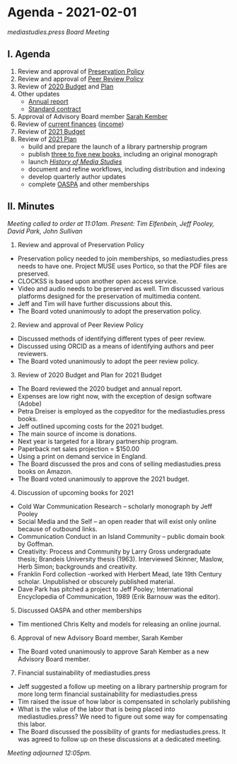 # Agenda - 2021-02-01

*mediastudies.press Board Meeting*

## I. Agenda

1. Review and approval of [Preservation Policy](https://github.com/mediastudiespress/organization/blob/master/operations/policies/preservation_policy.md)
2. Review and approval of [Peer Review Policy](https://github.com/mediastudiespress/organization/blob/master/operations/policies/peer_review_policy.md)
3. Review of [2020 Budget](https://github.com/mediastudiespress/organization/blob/master/operations/budgets_and_plans/2020_budget.md) and [Plan](https://github.com/mediastudiespress/organization/blob/master/operations/budgets_and_plans/2020_plan.md)
4. Other updates
   - [Annual report](https://github.com/mediastudiespress/organization/raw/master/operations/annual_reports/annual-report-msp-2020.pdf)
   - [Standard contract](https://github.com/mediastudiespress/organization/blob/master/operations/contracts/standard-author-contract-2021.md)
5. Approval of Advisory Board member [Sarah Kember](https://www.gold.ac.uk/goldsmiths-press/about/sarah-kember/)
6. Review of [current finances](https://airtable.com/shrGR4MWYh5MdcGAx/tbl2vAYIhAlSVQ2gC) ([income](https://airtable.com/shrCZtP7bLqsAmyFm/tblegD9A20Z71IADy))
7. Review of [2021 Budget](https://github.com/mediastudiespress/organization/blob/master/operations/budgets_and_plans/2021_budget.md)
8. Review of [2021 Plan](https://github.com/mediastudiespress/organization/blob/master/operations/budgets_and_plans/2021_plan.md)
   - build and prepare the launch of a library partnership program
   - publish [three to five new books](https://github.com/mediastudiespress/singles/blob/master/forthcoming.md), including an original monograph
   - launch [*History of Media Studies*](https://hms.pubpub.org)
   - document and refine workflows, including distribution and indexing
   - develop quarterly author updates
   - complete [OASPA](https://oaspa.org) and other memberships

## II. Minutes
*Meeting called to order at 11:01am. Present: Tim Elfenbein, Jeff Pooley, David Park, John Sullivan*

1. Review and approval of Preservation Policy

* Preservation policy needed to join memberships, so mediastudies.press needs to have one.
Project MUSE uses Portico, so that the PDF files are preserved. 
* CLOCKSS is based upon another open access service. 
* Video and audio needs to be preserved as well. Tim discussed various platforms designed for the preservation of multimedia content.
* Jeff and Tim will have further discussions about this.
* The Board voted unanimously to adopt the preservation policy.

2. Review and approval of Peer Review Policy

* Discussed methods of identifying different types of peer review.
* Discussed using ORCID as a means of identifying authors and peer reviewers.
* The Board voted unanimously to adopt the peer review policy.

3. Review of 2020 Budget and Plan for 2021 Budget

* The Board reviewed the 2020 budget and annual report. 
* Expenses are low right now, with the exception of design software (Adobe)
* Petra Dreiser is employed as the copyeditor for the mediastudies.press books. 
* Jeff outlined upcoming costs for the 2021 budget.
* The main source of income is donations. 
* Next year is targeted for a library partnership program.
* Paperback net sales projection = $150.00
* Using a print on demand service in England.
* The Board discussed the pros and cons of selling mediastudies.press books on Amazon.
* The Board voted unanimously to approve the 2021 budget.

4. Discussion of upcoming books for 2021

* Cold War Communication Research – scholarly monograph by Jeff Pooley
* Social Media and the Self – an open reader that will exist only online because of outbound links.
* Communication Conduct in an Island Community – public domain book by Goffman.
* Creativity: Process and Community by Larry Gross undergraduate thesis; Brandeis University thesis (1963). Interviewed Skinner, Maslow, Herb Simon; backgrounds and creativity.
* Franklin Ford collection -worked with Herbert Mead, late 19th Century scholar. Unpublished or obscurely published material.
* Dave Park has pitched a project to Jeff Pooley; International Encyclopedia of Communication, 1989 (Erik Barnouw was the editor).

5. Discussed OASPA and other memberships

* Tim mentioned Chris Kelty and models for releasing an online journal.

6. Approval of new Advisory Board member, Sarah Kember

* The Board voted unanimously to approve Sarah Kember as a new Advisory Board member.

7. Financial sustainability of mediastudies.press

* Jeff suggested a follow up meeting on a library partnership program for more long term financial sustainability for mediastudies.press
* Tim raised the issue of how labor is compensated in scholarly publishing
* What is the value of the labor that is being placed into mediastudies.press? We need to figure out some way for compensating this labor.
* The Board discussed the possibility of grants for mediastudies.press. It was agreed to follow up on these discussions at a dedicated meeting.

*Meeting adjourned 12:05pm.*
